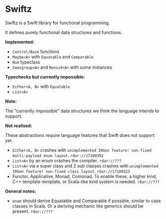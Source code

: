 Swiftz
======

Swiftz is a Swift library for functional programming.

It defines purely functional data structures and functions.

**Implemented:**

- `Control/Base` functions
- `Maybe<A>` with `Equatable` and `Comparable`
- `Num` typeclass
- `Semigroup<A>` and `Monoid<A>` with some instances

**Typechecks but currently impossible:**

- `Either<A, B>` with `Equatable`
- `List<A>`

**Note:**

The "currently impossible" data structures we think the language intends to support.

**Not realised:**

These abstractions require language features that Swift does not support yet.

- `Either<A, B>` crashes with `unimplemented IRGen feature! non-fixed multi-payload enum layout`. `rdar://17109392`
- `List<A>` by an enum crashes the compiler. `rdar://???`
- `List<A>` via a super class and 2 sub classes crashes with `unimplemented IRGen feature! non-fixed class layout`. `rdar://17109323`
- Functor, Applicative, Monad, Comonad. To enable these, a higher kind,
  C++ template-template, or Scala-like kind system is needed. `rdar://???`

**General notes:**

- `enum` should derive Equatable and Comparable if possible, similar to case classes in Scala. Or a deriving mechanic
  like generics should be present. `rdar://???`
